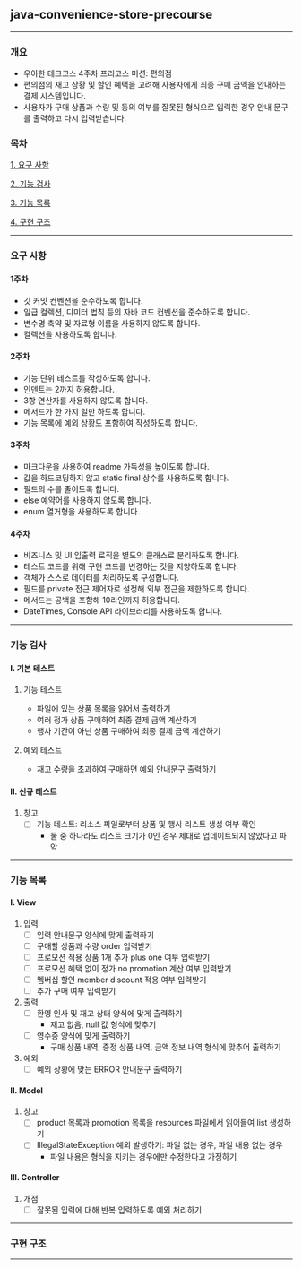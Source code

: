 ## java-convenience-store-precourse

---

### 개요

* 우아한 테크코스 4주차 프리코스 미션: 편의점
* 편의점의 재고 상황 및 할인 혜택을 고려해 사용자에게 최종 구매 금액을 안내하는 결제 시스템입니다.
* 사용자가 구매 상품과 수량 및 동의 여부를 잘못된 형식으로 입력한 경우 안내 문구를 출력하고 다시 입력받습니다.

### 목차

[1. 요구 사항](#요구-사항)

[2. 기능 검사](#기능-검사)

[3. 기능 목록](#기능-목록)

[4. 구현 구조](#구현-구조)

---

### 요구 사항

#### 1주차

- 깃 커밋 컨벤션을 준수하도록 합니다.
- 일급 컬렉션, 디미터 법칙 등의 자바 코드 컨벤션을 준수하도록 합니다.
- 변수명 축약 및 자료형 이름을 사용하지 않도록 합니다.
- 컬렉션을 사용하도록 합니다.

#### 2주차

- 기능 단위 테스트를 작성하도록 합니다.
- 인덴트는 2까지 허용합니다.
- 3항 연산자를 사용하지 않도록 합니다.
- 메서드가 한 가지 일만 하도록 합니다.
- 기능 목록에 예외 상황도 포함하여 작성하도록 합니다.

#### 3주차

- 마크다운을 사용하여 readme 가독성을 높이도록 합니다.
- 값을 하드코딩하지 않고 static final 상수를 사용하도록 합니다.
- 필드의 수를 줄이도록 합니다.
- else 예약어를 사용하지 않도록 합니다.
- enum 열거형을 사용하도록 합니다.

#### 4주차

- 비즈니스 및 UI 입출력 로직을 별도의 클래스로 분리하도록 합니다.
- 테스트 코드를 위해 구현 코드를 변경하는 것을 지양하도록 합니다.
- 객체가 스스로 데이터를 처리하도록 구성합니다.
- 필드를 private 접근 제어자로 설정해 외부 접근을 제한하도록 합니다.
- 메서드는 공백을 포함해 10라인까지 허용합니다.
- DateTimes, Console API 라이브러리를 사용하도록 합니다.

---

### 기능 검사

#### I. 기본 테스트

1. 기능 테스트
    - 파일에 있는 상품 목록을 읽어서 출력하기
    - 여러 정가 상품 구매하여 최종 결제 금액 계산하기
    - 행사 기간이 아닌 상품 구매하여 최종 결제 금액 계산하기

2. 예외 테스트
    - 재고 수량을 초과하여 구매하면 예외 안내문구 출력하기

#### II. 신규 테스트

1. 창고
    - [ ] 기능 테스트: 리소스 파일로부터 상품 및 행사 리스트 생성 여부 확인
        - 둘 중 하나라도 리스트 크기가 0인 경우 제대로 업데이트되지 않았다고 파악

---

### 기능 목록

#### I. View

1. 입력
    - [ ] 입력 안내문구 양식에 맞게 출력하기
    - [ ] 구매할 상품과 수량 order 입력받기
    - [ ] 프로모션 적용 상품 1개 추가 plus one 여부 입력받기
    - [ ] 프로모션 혜택 없이 정가 no promotion 계산 여부 입력받기
    - [ ] 멤버십 할인 member discount 적용 여부 입력받기
    - [ ] 추가 구매 여부 입력받기

2. 출력
    - [ ] 환영 인사 및 재고 상태 양식에 맞게 출력하기
        - 재고 없음, null 값 형식에 맞추기
    - [ ] 영수증 양식에 맞게 출력하기
        - 구매 상품 내역, 증정 상품 내역, 금액 정보 내역 형식에 맞추어 출력하기

3. 예외
    - [ ] 예외 상황에 맞는 ERROR 안내문구 출력하기

#### II. Model

1. 창고
    - [ ] product 목록과 promotion 목록을 resources 파일에서 읽어들여 list 생성하기
    - [ ] IllegalStateException 예외 발생하기: 파일 없는 경우, 파일 내용 없는 경우
        - 파일 내용은 형식을 지키는 경우에만 수정한다고 가정하기

#### III. Controller

1. 개점
    - [ ] 잘못된 입력에 대해 반복 입력하도록 예외 처리하기

---

### 구현 구조

---